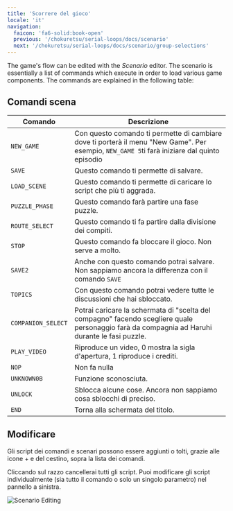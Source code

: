 ```yaml
---
title: 'Scorrere del gioco'
locale: 'it'
navigation:
  faicon: 'fa6-solid:book-open'
  previous: '/chokuretsu/serial-loops/docs/scenario'
  next: '/chokuretsu/serial-loops/docs/scenario/group-selections'
---
```

The game's flow can be edited with the _Scenario_ editor. The scenario is essentially a list of commands which execute in order to load various game
components. The commands are explained in the following table:

## Comandi scena
| Comando | Descrizione |
|---------|-------------|
| `NEW_GAME` | Con questo comando ti permette di cambiare dove ti porterà il menu "New Game". Per esempio, `NEW_GAME 5`ti farà iniziare dal quinto episodio |
| `SAVE` | Questo comando ti permette di salvare. |
| `LOAD_SCENE` | Questo comando ti permette di caricare lo script che più ti aggrada. |
| `PUZZLE_PHASE` | Questo comando farà partire una fase puzzle. |
| `ROUTE_SELECT` | Questo comando ti fa partire dalla divisione dei compiti. |
| `STOP` | Questo comando fa bloccare il gioco. Non serve a molto. |
| `SAVE2` | Anche con questo comando potrai salvare. Non sappiamo ancora la differenza con il comando `SAVE`|
| `TOPICS` | Con questo comando potrai vedere tutte le discussioni che hai sbloccato. |
| `COMPANION_SELECT` | Potrai caricare la schermata di "scelta del compagno" facendo scegliere quale personaggio farà da compagnia ad Haruhi durante le fasi puzzle. |
| `PLAY_VIDEO` | Riproduce un video, 0 mostra la sigla d'apertura, 1 riproduce i crediti. |
| `NOP` | Non fa nulla |
| `UNKNOWN0B` | Funzione sconosciuta. |
| `UNLOCK` | Sblocca alcune cose. Ancora non sappiamo cosa sblocchi di preciso. |
| `END` | Torna alla schermata del titolo. |

## Modificare
Gli script dei comandi e scenari possono essere aggiunti o tolti, grazie alle icone + e del cestino, sopra la lista dei comandi.  

Cliccando sul razzo cancellerai tutti gli script. Puoi modificare gli script individualmente (sia tutto il comando o solo un singolo parametro) nel pannello a sinistra.

![Scenario Editing](/images/chokuretsu/serial-loops/scenario-editing.png)